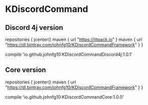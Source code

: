 # KDiscordCommand
## Discord 4j version
repositories {
    jcenter()
    maven {
        url  "https://jitpack.io"
    }
    maven {
        url "https://dl.bintray.com/johnfg10/KDiscordCommandFramework"
    }
}

compile 'io.github.johnfg10:KDiscordCommandDiscord4j:1.0.1'

## Core version
repositories {
    jcenter()
    maven {
        url "https://dl.bintray.com/johnfg10/KDiscordCommandFramework"
    }
}

compile 'io.github.johnfg10:KDiscordCommandCore:1.0.0'
